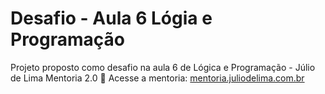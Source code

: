 # Desafio - Aula 6 Lógia e Programação
Projeto proposto como desafio na aula 6 de Lógica e Programação - Júlio de Lima Mentoria 2.0
🔗 Acesse a mentoria: [mentoria.juliodelima.com.br](https://mentoria.juliodelima.com.br/)  


